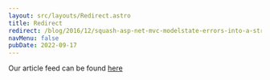 ```yaml
---
layout: src/layouts/Redirect.astro
title: Redirect
redirect: /blog/2016/12/squash-asp-net-mvc-modelstate-errors-into-a-string-or-json/
navMenu: false
pubDate: 2022-09-17
---
```

<div>
Our article feed can be found <a href="/blog/2016/12/squash-asp-net-mvc-modelstate-errors-into-a-string-or-json/">here</a>
</div>
